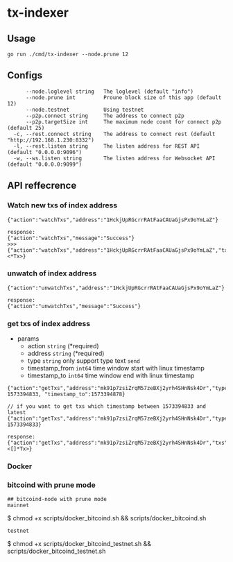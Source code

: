 # tx-indexer

## Usage
```
go run ./cmd/tx-indexer --node.prune 12
```
## Configs
```
      --node.loglevel string   The loglevel (default "info")
      --node.prune int         Proune block size of this app (default 12)
      --node.testnet           Using testnet
      --p2p.connect string     The address to connect p2p
      --p2p.targetSize int     The maximum node count for connect p2p (default 25)
  -c, --rest.connect string    The address to connect rest (default "http://192.168.1.230:8332")
  -l, --rest.listen string     The listen address for REST API (default "0.0.0.0:9096")
  -w, --ws.listen string       The listen address for Websocket API (default "0.0.0.0:9099")
```

## API reffecrence
### Watch new txs of index address
```
{"action":"watchTxs","address":"1HckjUpRGcrrRAtFaaCAUaGjsPx9oYmLaZ"}

response:
{"action":"watchTxs","message":"Success"}
>>>
{"action":"watchTxs","address":"1HckjUpRGcrrRAtFaaCAUaGjsPx9oYmLaZ","tx":<*Tx>}
```
### unwatch of index address
```
{"action":"unwatchTxs","address":"1HckjUpRGcrrRAtFaaCAUaGjsPx9oYmLaZ"}

response:
{"action":"unwatchTxs","message":"Success"}
```
### get txs of index address
- params
  - action `string` (*required)
  - address `string` (*required)
  - type `string` only support type text `send`
  - timestamp_from `int64` time window start with linux timestamp
  - timestamp_to   `int64` time window end with linux timestamp

```
{"action":"getTxs","address":"mk91p7zsiZrqM57zeBXj2yrh4SHnNsk4Dr","type":"send","timestamp_from": 1573394833, "timestamp_to":1573394878}

// if you want to get txs which timestamp between 1573394833 and latest
{"action":"getTxs","address":"mk91p7zsiZrqM57zeBXj2yrh4SHnNsk4Dr","type":"send","timestamp_from": 1573394833}

response:
{"action":"getTxs","address":"mk91p7zsiZrqM57zeBXj2yrh4SHnNsk4Dr","txs":<[]*Tx>}
```

### Docker

### bitcoind with prune mode
```
## bitcoind-node with prune mode
mainnet
```
$ chmod +x scripts/docker_bitcoind.sh && scripts/docker_bitcoind.sh
```
testnet
```
$ chmod +x scripts/docker_bitcoind_testnet.sh && scripts/docker_bitcoind_testnet.sh
```